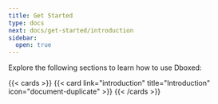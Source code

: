 ```yaml
---
title: Get Started
type: docs
next: docs/get-started/introduction
sidebar:
  open: true
---
```


Explore the following sections to learn how to use Dboxed:

{{< cards >}}
  {{< card link="introduction" title="Introduction" icon="document-duplicate" >}}
{{< /cards >}}
